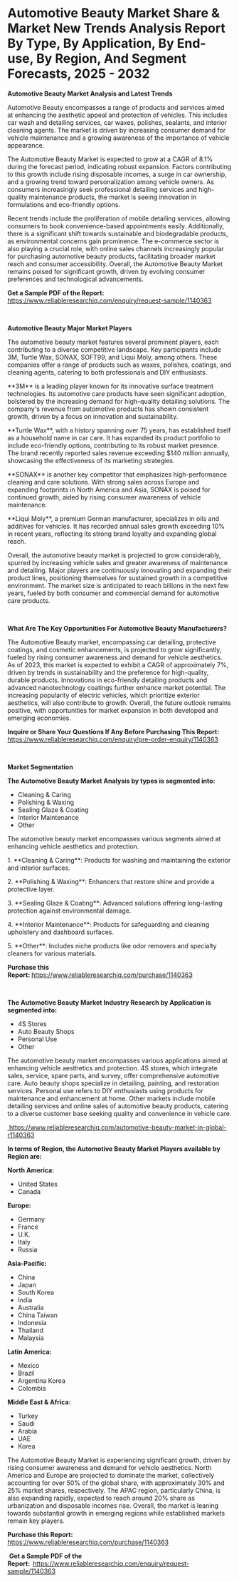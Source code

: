 <p><h1>Automotive Beauty Market Share & Market New Trends Analysis Report By Type, By Application, By End-use, By Region, And Segment Forecasts, 2025 - 2032</h1></p><p><strong>Automotive Beauty Market Analysis and Latest Trends</strong></p>
<p><p>Automotive Beauty encompasses a range of products and services aimed at enhancing the aesthetic appeal and protection of vehicles. This includes car wash and detailing services, car waxes, polishes, sealants, and interior cleaning agents. The market is driven by increasing consumer demand for vehicle maintenance and a growing awareness of the importance of vehicle appearance.</p><p>The Automotive Beauty Market is expected to grow at a CAGR of 8.1% during the forecast period, indicating robust expansion. Factors contributing to this growth include rising disposable incomes, a surge in car ownership, and a growing trend toward personalization among vehicle owners. As consumers increasingly seek professional detailing services and high-quality maintenance products, the market is seeing innovation in formulations and eco-friendly options.</p><p>Recent trends include the proliferation of mobile detailing services, allowing consumers to book convenience-based appointments easily. Additionally, there is a significant shift towards sustainable and biodegradable products, as environmental concerns gain prominence. The e-commerce sector is also playing a crucial role, with online sales channels increasingly popular for purchasing automotive beauty products, facilitating broader market reach and consumer accessibility. Overall, the Automotive Beauty Market remains poised for significant growth, driven by evolving consumer preferences and technological advancements.</p></p>
<p><strong>Get a Sample PDF of the Report:&nbsp;</strong> <a href="https://www.reliableresearchiq.com/enquiry/request-sample/1140363?utm_campaign=2456&utm_medium=2&utm_source=Github&utm_content=ia&utm_term=19042025&utm_id=automotive-beauty">https://www.reliableresearchiq.com/enquiry/request-sample/1140363</a></p>
<p>&nbsp;</p>
<p><strong>Automotive Beauty Major Market Players</strong></p>
<p><p>The automotive beauty market features several prominent players, each contributing to a diverse competitive landscape. Key participants include 3M, Turtle Wax, SONAX, SOFT99, and Liqui Moly, among others. These companies offer a range of products such as waxes, polishes, coatings, and cleaning agents, catering to both professionals and DIY enthusiasts.</p><p>**3M** is a leading player known for its innovative surface treatment technologies. Its automotive care products have seen significant adoption, bolstered by the increasing demand for high-quality detailing solutions. The company's revenue from automotive products has shown consistent growth, driven by a focus on innovation and sustainability.</p><p>**Turtle Wax**, with a history spanning over 75 years, has established itself as a household name in car care. It has expanded its product portfolio to include eco-friendly options, contributing to its robust market presence. The brand recently reported sales revenue exceeding $140 million annually, showcasing the effectiveness of its marketing strategies.</p><p>**SONAX** is another key competitor that emphasizes high-performance cleaning and care solutions. With strong sales across Europe and expanding footprints in North America and Asia, SONAX is poised for continued growth, aided by rising consumer awareness of vehicle maintenance.</p><p>**Liqui Moly**, a premium German manufacturer, specializes in oils and additives for vehicles. It has recorded annual sales growth exceeding 10% in recent years, reflecting its strong brand loyalty and expanding global reach. </p><p>Overall, the automotive beauty market is projected to grow considerably, spurred by increasing vehicle sales and greater awareness of maintenance and detailing. Major players are continuously innovating and expanding their product lines, positioning themselves for sustained growth in a competitive environment. The market size is anticipated to reach billions in the next few years, fueled by both consumer and commercial demand for automotive care products.</p></p>
<p>&nbsp;</p>
<p><strong>What Are The Key Opportunities For Automotive Beauty Manufacturers?</strong></p>
<p><p>The Automotive Beauty market, encompassing car detailing, protective coatings, and cosmetic enhancements, is projected to grow significantly, fueled by rising consumer awareness and demand for vehicle aesthetics. As of 2023, this market is expected to exhibit a CAGR of approximately 7%, driven by trends in sustainability and the preference for high-quality, durable products. Innovations in eco-friendly detailing products and advanced nanotechnology coatings further enhance market potential. The increasing popularity of electric vehicles, which prioritize exterior aesthetics, will also contribute to growth. Overall, the future outlook remains positive, with opportunities for market expansion in both developed and emerging economies.</p></p>
<p><strong>Inquire or Share Your Questions If Any Before Purchasing This Report:</strong> <a href="https://www.reliableresearchiq.com/enquiry/pre-order-enquiry/1140363?utm_campaign=2456&utm_medium=2&utm_source=Github&utm_content=ia&utm_term=19042025&utm_id=automotive-beauty">https://www.reliableresearchiq.com/enquiry/pre-order-enquiry/1140363</a></p>
<p>&nbsp;</p>
<p><strong>Market Segmentation</strong></p>
<p><strong>The Automotive Beauty Market Analysis by types is segmented into:</strong></p>
<p><ul><li>Cleaning & Caring</li><li>Polishing & Waxing</li><li>Sealing Glaze & Coating</li><li>Interior Maintenance</li><li>Other</li></ul></p>
<p><p>The automotive beauty market encompasses various segments aimed at enhancing vehicle aesthetics and protection. </p><p>1. **Cleaning & Caring**: Products for washing and maintaining the exterior and interior surfaces.</p><p>2. **Polishing & Waxing**: Enhancers that restore shine and provide a protective layer.</p><p>3. **Sealing Glaze & Coating**: Advanced solutions offering long-lasting protection against environmental damage.</p><p>4. **Interior Maintenance**: Products for safeguarding and cleaning upholstery and dashboard surfaces.</p><p>5. **Other**: Includes niche products like odor removers and specialty cleaners for various materials.</p></p>
<p><strong>Purchase this Report:&nbsp;</strong><a href="https://www.reliableresearchiq.com/purchase/1140363?utm_campaign=2456&utm_medium=2&utm_source=Github&utm_content=ia&utm_term=19042025&utm_id=automotive-beauty">https://www.reliableresearchiq.com/purchase/1140363</a></p>
<p>&nbsp;</p>
<p><strong>The Automotive Beauty Market Industry Research by Application is segmented into:</strong></p>
<p><ul><li>4S Stores</li><li>Auto Beauty Shops</li><li>Personal Use</li><li>Other</li></ul></p>
<p><p>The automotive beauty market encompasses various applications aimed at enhancing vehicle aesthetics and protection. 4S stores, which integrate sales, service, spare parts, and survey, offer comprehensive automotive care. Auto beauty shops specialize in detailing, painting, and restoration services. Personal use refers to DIY enthusiasts using products for maintenance and enhancement at home. Other markets include mobile detailing services and online sales of automotive beauty products, catering to a diverse customer base seeking quality and convenience in vehicle care.</p></p>
<p><a href="https://www.reliableresearchiq.com/automotive-beauty-market-in-global-r1140363?utm_campaign=2456&utm_medium=2&utm_source=Github&utm_content=ia&utm_term=19042025&utm_id=automotive-beauty">&nbsp;https://www.reliableresearchiq.com/automotive-beauty-market-in-global-r1140363</a></p>
<p><strong>In terms of Region, the Automotive Beauty Market Players available by Region are:</strong></p>
<p>
    <p> <strong> North America: </strong>
        <ul>
            <li>United States</li>
            <li>Canada</li>
        </ul>
        </p> 
    <p> <strong> Europe: </strong>
        <ul>
            <li>Germany</li>
            <li>France</li>
            <li>U.K.</li>
            <li>Italy</li>
            <li>Russia</li>
        </ul>
        </p> 
    <p> <strong> Asia-Pacific: </strong>
        <ul>
            <li>China</li>
            <li>Japan</li>
            <li>South Korea</li>
            <li>India</li>
            <li>Australia</li>
            <li>China Taiwan</li>
            <li>Indonesia</li>
            <li>Thailand</li>
            <li>Malaysia</li>
        </ul>
        </p> 
    <p> <strong> Latin America: </strong>
        <ul>
            <li>Mexico</li>
            <li>Brazil</li>
            <li>Argentina Korea</li>
            <li>Colombia</li>
        </ul>
        </p> 
    <p> <strong> Middle East & Africa: </strong>
        <ul>
            <li>Turkey</li>
            <li>Saudi</li>
            <li>Arabia</li>
            <li>UAE</li>
            <li>Korea</li>
        </ul>
    </p>
    </p>
<p><p>The Automotive Beauty Market is experiencing significant growth, driven by rising consumer awareness and demand for vehicle aesthetics. North America and Europe are projected to dominate the market, collectively accounting for over 50% of the global share, with approximately 30% and 25% market shares, respectively. The APAC region, particularly China, is also expanding rapidly, expected to reach around 20% share as urbanization and disposable incomes rise. Overall, the market is leaning towards substantial growth in emerging regions while established markets remain key players.</p></p>
<p><strong>Purchase this Report: </strong><a href="https://www.reliableresearchiq.com/purchase/1140363?utm_campaign=2456&utm_medium=2&utm_source=Github&utm_content=ia&utm_term=19042025&utm_id=automotive-beauty">https://www.reliableresearchiq.com/purchase/1140363</a></p>
<p>&nbsp;<strong>Get a Sample PDF of the Report:&nbsp;&nbsp;</strong><a href="https://www.reliableresearchiq.com/enquiry/request-sample/1140363?utm_campaign=2456&utm_medium=2&utm_source=Github&utm_content=ia&utm_term=19042025&utm_id=automotive-beauty">https://www.reliableresearchiq.com/enquiry/request-sample/1140363</a></p>
<p><strong></strong></p>
<p><p></p><p></p><p></p></p>